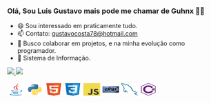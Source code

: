 ### Olá, Sou Luis Gustavo mais pode me chamar de Guhnx 👋😀

- 😄 Sou interessado em praticamente tudo.
- 📫 Contato: gustavocosta78@hotmail.com
- 💞️ Busco colaborar em projetos, e na minha evolução como programador.
- 📘 Sistema de Informação.

<div>
  <a href="https://github.com/Guhnx">
  <img height="150em" src="https://github-readme-stats.vercel.app/api?username=Guhnx&show_icons=true&theme=tokyonight&include_commits=true&count_private=true"/>
  <img height="150em" src="https://github-readme-stats.vercel.app/api/top-langs/?username=Guhnx&layout=compact&langs_count=7&theme=tokyonight"/>
</div>
  

<div style="display: inline-block;"><br>
  <img align="center" alt="Luis-Java" height="30" width="40" src="https://raw.githubusercontent.com/devicons/devicon/master/icons/java/java-original.svg">
  <img align="center" alt="Luis-Python" height="30" width="40" src="https://github.com/devicons/devicon/raw/master/icons/python/python-original.svg">
  <img align="center" alt="Luis-HTML" height="30" width="40" src="https://github.com/devicons/devicon/raw/master/icons/html5/html5-original.svg">
  <img align="center" alt="Luis-CSS" height="30" width="40" src="https://raw.githubusercontent.com/devicons/devicon/master/icons/css3/css3-original.svg">
  <img align="center" alt="Luis-JS" height="30" width="40" src="https://github.com/devicons/devicon/raw/master/icons/javascript/javascript-original.svg">
  <img align="center" alt="Luis-PHP" height="30" width="40" src="https://raw.githubusercontent.com/devicons/devicon/master/icons/php/php-original.svg">
  <img align="center" alt="Luis-MySQL" height="30" width="40" src="https://github.com/devicons/devicon/raw/master/icons/mysql/mysql-original.svg">
  <img align="center" alt="Luis-Csharp" height="30" width="40" src="https://github.com/devicons/devicon/blob/master/icons/csharp/csharp-line.svg">
</div>
